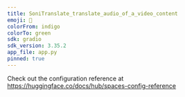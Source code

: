 ```yaml
---
title: SoniTranslate_translate_audio_of_a_video_content
emoji: 🦀
colorFrom: indigo
colorTo: green
sdk: gradio
sdk_version: 3.35.2
app_file: app.py
pinned: true
---
```


Check out the configuration reference at https://huggingface.co/docs/hub/spaces-config-reference
